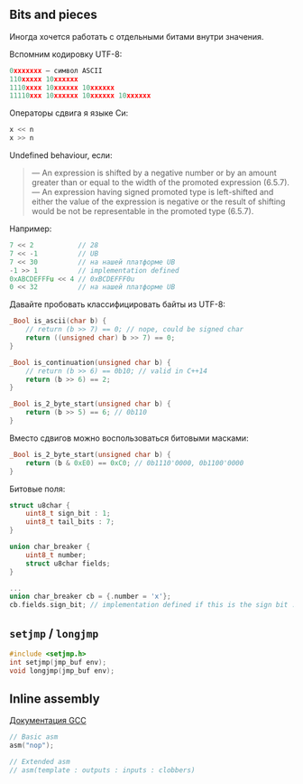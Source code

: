 ## Bits and pieces

Иногда хочется работать с отдельными битами внутри значения.

Вспомним кодировку UTF-8:
```c
0xxxxxxx — cимвол ASCII
110xxxxx 10xxxxxx
1110xxxx 10xxxxxx 10xxxxxx
11110xxx 10xxxxxx 10xxxxxx 10xxxxxx
```

Операторы сдвига я языке Си:
 ```c
 x << n
 x >> n
 ```

Undefined behaviour, если:
> — An expression is shifted by a negative number or by an amount greater than or equal to the width of the promoted expression (6.5.7).
> — An expression having signed promoted type is left-shifted and either the value of the expression is negative or the result of shifting would be not be representable in the promoted type (6.5.7).

Например:
```c
7 << 2           // 28
7 << -1          // UB
7 << 30          // на нашей платформе UB
-1 >> 1          // implementation defined
0xABCDEFFFu << 4 // 0xBCDEFFF0u
0 << 32          // на нашей платформе UB
```

Давайте пробовать классифицировать байты из UTF-8:
```c
_Bool is_ascii(char b) {
    // return (b >> 7) == 0; // nope, could be signed char
    return ((unsigned char) b >> 7) == 0;
}

_Bool is_continuation(unsigned char b) {
    // return (b >> 6) == 0b10; // valid in C++14
    return (b >> 6) == 2;
}

_Bool is_2_byte_start(unsigned char b) {
    return (b >> 5) == 6; // 0b110
}
```

Вместо сдвигов можно воспользоваться битовыми масками:
```c
_Bool is_2_byte_start(unsigned char b) {
    return (b & 0xE0) == 0xC0; // 0b1110'0000, 0b1100'0000
}
```

Битовые поля:
```c
struct u8char {
    uint8_t sign_bit : 1;
    uint8_t tail_bits : 7;
}

union char_breaker {
    uint8_t number;
    struct u8char fields;
}

...
union char_breaker cb = {.number = 'x'};
cb.fields.sign_bit; // implementation defined if this is the sign bit :-(
```

## `setjmp` / `longjmp`

```c
#include <setjmp.h>
int setjmp(jmp_buf env);
void longjmp(jmp_buf env);
```

## Inline assembly
[Документация GCC](https://gcc.gnu.org/onlinedocs/gcc/Using-Assembly-Language-with-C.html)
```c
// Basic asm
asm("nop");

// Extended asm
// asm(template : outputs : inputs : clobbers)
```
